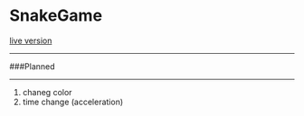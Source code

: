 # SnakeGame

<a href="https://bednarski88.github.io/SnakeGame/">live version</a>

<hr>

###Planned
<hr>
<ol>
  <li>chaneg color</li>
  <li>time change (acceleration)</li>
</ol>
